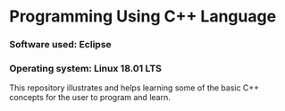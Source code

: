 # Programming Using C++ Language

### Software used: Eclipse 
### Operating system: Linux 18.01 LTS

This repository illustrates and helps learning some of the basic C++ concepts for the user to program and learn.
